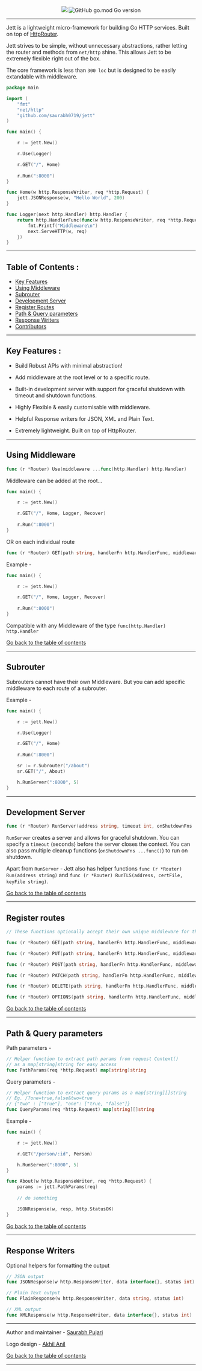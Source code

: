 <div align="center">
    <img src="assets/jett.png">
    <img alt="GitHub go.mod Go version" src="https://img.shields.io/github/go-mod/go-version/saurabh0719/jett?style=for-the-badge">
</div>
<hr>

Jett is a lightweight micro-framework for building Go HTTP services. Built on top of [HttpRouter](https://github.com/julienschmidt/httprouter). 

Jett strives to be simple, without unnecessary abstractions, rather letting the router and methods from `net/http` shine. This allows Jett to be extremely flexible right out of the box. 

The core framework is less than `300 loc` but is designed to be easily extandable with middleware.


```go
package main

import (
	"fmt"
	"net/http"
	"github.com/saurabh0719/jett"
)

func main() {

	r := jett.New()

	r.Use(Logger)

	r.GET("/", Home)
	
	r.Run(":8000")
}

func Home(w http.ResponseWriter, req *http.Request) {
	jett.JSONResponse(w, "Hello World", 200)
}

func Logger(next http.Handler) http.Handler {
	return http.HandlerFunc(func(w http.ResponseWriter, req *http.Request) {
		fmt.Printf("Middleware\n")
		next.ServeHTTP(w, req)
	})
}
```

<hr>

<span id="contents"></span>

## Table of Contents :
* [Key Features](#keyfeatures)
* [Using Middleware](#middleware)
* [Subrouter](#subrouter)
* [Development Server](#devserver)
* [Register Routes](#routes)
* [Path & Query parameters](#params)
* [Response Writers](#writers)
* [Contributors](#contributors)

<hr>

<span id="keyfeatures"></span>

## Key Features :
* Build Robust APIs with minimal abstraction! 

* Add middleware at the root level or to a specific route.
* Built-in development server with support for graceful shutdown with timeout and shutdown functions.
* Highly Flexible & easily customisable with middleware.
* Helpful Response writers for JSON, XML and Plain Text.
* Extremely lightweight. Built on top of HttpRouter.

<hr>

<span id="middleware"></span>

## Using Middleware 

```go
func (r *Router) Use(middleware ...func(http.Handler) http.Handler)
```

Middleware can be added at the root... 

```go
func main() {

	r := jett.New()

	r.GET("/", Home, Logger, Recover)
	
	r.Run(":8000")
}
```
OR on each individual route

```go
func (r *Router) GET(path string, handlerFn http.HandlerFunc, middleware ...func(http.Handler) http.Handler)
```

Example - 

```go
func main() {

	r := jett.New()

	r.GET("/", Home, Logger, Recover)
	
	r.Run(":8000")
}
```

Compatible with any Middleware of the type `func(http.Handler) http.Handler`

[Go back to the table of contents](#contents)

<hr>

<span id="subrouter"></span>

## Subrouter 

Subrouters cannot have their own Middleware. But you can add specific middleware to each route of a subrouter. 

Example - 

```go 
func main() {

	r := jett.New()

	r.Use(Logger)

	r.GET("/", Home)
	
	r.Run(":8000")

	sr := r.Subrouter("/about")
	sr.GET("/", About)

	h.RunServer(":8000", 5)
}
```

<hr> 

<span id="devserver"></span>

## Development Server

```go
func (r *Router) RunServer(address string, timeout int, onShutdownFns ...func())
```

`RunServer` creates a server and allows for graceful shutdown. You can specify a `timeout` (seconds) before the server closes the context. You can also pass multiple cleanup functions (`onShutdownFns ...func()`) to run on shutdown.

Apart from `RunServer` - Jett also has helper functions  `func (r *Router) Run(address string)` and `func (r *Router) RunTLS(address, certFile, keyFile string)`.

[Go back to the table of contents](#contents)

<hr>

<span id="routes"></span>

## Register routes 

```go 
// These functions optionally accept their own unique middleware for their handlers

func (r *Router) GET(path string, handlerFn http.HandlerFunc, middleware ...func(http.Handler) http.Handler)

func (r *Router) PUT(path string, handlerFn http.HandlerFunc, middleware ...func(http.Handler) http.Handler)

func (r *Router) POST(path string, handlerFn http.HandlerFunc, middleware ...func(http.Handler) http.Handler)

func (r *Router) PATCH(path string, handlerFn http.HandlerFunc, middleware ...func(http.Handler) http.Handler)

func (r *Router) DELETE(path string, handlerFn http.HandlerFunc, middleware ...func(http.Handler) http.Handler)

func (r *Router) OPTIONS(path string, handlerFn http.HandlerFunc, middleware ...func(http.Handler) http.Handler)
```

[Go back to the table of contents](#contents)

<hr>

<span id="params"></span>

## Path & Query parameters 

Path parameters -
```go
// Helper function to extract path params from request Context()
// as a map[string]string for easy access
func PathParams(req *http.Request) map[string]string
```

Query parameters - 
```go
// Helper function to extract query params as a map[string][]string
// Eg. /?one=true,false&two=true
// {"two" : ["true"], "one": ["true, "false"]}
func QueryParams(req *http.Request) map[string][]string
```

Example - 
```go
func main() {

	r := jett.New()

	r.GET("/person/:id", Person)

	h.RunServer(":8000", 5)
}

func About(w http.ResponseWriter, req *http.Request) {
	params := jett.PathParams(req)
	
    // do something 

	JSONResponse(w, resp, http.StatusOK)
}
```

[Go back to the table of contents](#contents)

<hr>

<span id="writers"></span>

## Response Writers

Optional helpers for formatting the output 

```go 
// JSON output
func JSONResponse(w http.ResponseWriter, data interface{}, status int)

// Plain Text output
func PlainResponse(w http.ResponseWriter, data string, status int)

// XML output
func XMLResponse(w http.ResponseWriter, data interface{}, status int)
```
<hr>

<span id="contributors"></span>
Author and maintainer - [Saurabh Pujari](https://github.com/saurabh0719)

Logo design - [Akhil Anil](https://twitter.com/adakidpv)

[Go back to the table of contents](#contents)

<hr>
